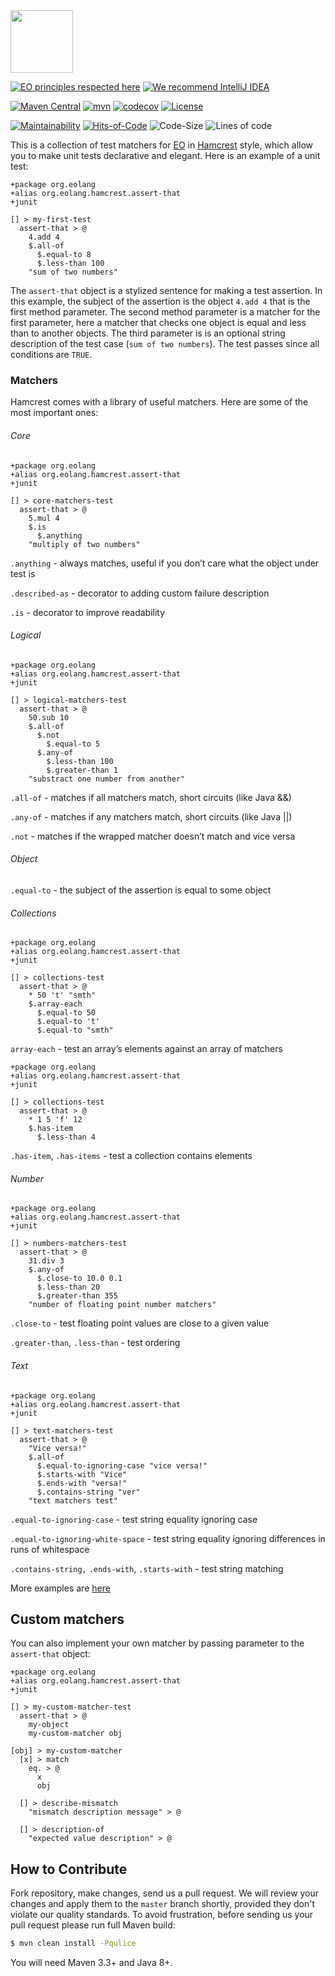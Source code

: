 <img src="https://www.yegor256.com/images/books/elegant-objects/cactus.svg" height="100px" />

[![EO principles respected here](https://www.elegantobjects.org/badge.svg)](https://www.elegantobjects.org)
[![We recommend IntelliJ IDEA](https://www.elegantobjects.org/intellij-idea.svg)](https://www.jetbrains.com/idea/)

[![Maven Central](https://img.shields.io/maven-central/v/org.eolang/eo-hamcrest.svg)](https://maven-badges.herokuapp.com/maven-central/org.eolang/eo-hamcrest)
[![mvn](https://github.com/objectionary/eo-hamcrest/actions/workflows/mvn.yml/badge.svg)](https://github.com/objectionary/eo-hamcrest/actions/workflows/mvn.yml)
[![codecov](https://codecov.io/gh/cqfn/eo/branch/master/graph/badge.svg)](https://codecov.io/gh/cqfn/eo)
[![License](https://img.shields.io/badge/license-MIT-green.svg)](https://github.com/Graur/eo-tests/blob/master/LICENSE.txt)

[![Maintainability](https://api.codeclimate.com/v1/badges/b8b59692f3c8c973ac54/maintainability)](https://codeclimate.com/github/objectionary/eo-hamcrest/maintainability)
[![Hits-of-Code](https://hitsofcode.com/github/graur/eo-hamcrest)](https://hitsofcode.com/github/graur/eo-hamcrest/view)
![Code-Size](https://img.shields.io/github/languages/code-size/objectionary/eo-hamcrest)
![Lines of code](https://img.shields.io/tokei/lines/github/objectionary/eo-hamcrest)

This is a collection of test matchers for [EO](https://www.eolang.org) in [Hamcrest](http://hamcrest.org) style, which allow you to make unit tests declarative and elegant. Here is an example of a unit test:

```
+package org.eolang
+alias org.eolang.hamcrest.assert-that
+junit

[] > my-first-test
  assert-that > @
    4.add 4
    $.all-of
      $.equal-to 8
      $.less-than 100
    "sum of two numbers"
```

The ```assert-that``` object is a stylized sentence for making a test assertion.
In this example, the subject of the assertion is the object ```4.add 4``` that is the first method parameter. The second method parameter is a matcher for the first parameter, here a matcher that checks one object is equal and less than to another objects. The third parameter is is an optional string description of the test case (```sum of two numbers```). The test passes since all conditions are ```TRUE```.

### Matchers

Hamcrest comes with a library of useful matchers. Here are some of the most important ones:

###### Core

```
+package org.eolang
+alias org.eolang.hamcrest.assert-that
+junit

[] > core-matchers-test
  assert-that > @
    5.mul 4
    $.is
      $.anything
    "multiply of two numbers"
```

```.anything``` - always matches, useful if you don’t care what the object under test is

```.described-as``` - decorator to adding custom failure description

```.is``` - decorator to improve readability

###### Logical
```
+package org.eolang
+alias org.eolang.hamcrest.assert-that
+junit

[] > logical-matchers-test
  assert-that > @
    50.sub 10
    $.all-of
      $.not 
        $.equal-to 5
      $.any-of
        $.less-than 100
        $.greater-than 1
    "substract one number from another"
```

```.all-of``` - matches if all matchers match, short circuits (like Java &&)

```.any-of``` - matches if any matchers match, short circuits (like Java ||)

```.not``` - matches if the wrapped matcher doesn’t match and vice versa

###### Object
```.equal-to``` - the subject of the assertion is equal to some object

###### Collections
```
+package org.eolang
+alias org.eolang.hamcrest.assert-that
+junit

[] > collections-test
  assert-that > @
    * 50 't' "smth"
    $.array-each
      $.equal-to 50
      $.equal-to 't'
      $.equal-to "smth"
```
```array-each``` - test an array’s elements against an array of matchers

```
+package org.eolang
+alias org.eolang.hamcrest.assert-that
+junit

[] > collections-test
  assert-that > @
    * 1 5 'f' 12
    $.has-item
      $.less-than 4
```

```.has-item```, ```.has-items``` - test a collection contains elements

###### Number

```
+package org.eolang
+alias org.eolang.hamcrest.assert-that
+junit

[] > numbers-matchers-test
  assert-that > @
    31.div 3
    $.any-of
      $.close-to 10.0 0.1
      $.less-than 20
      $.greater-than 355
    "number of floating point number matchers"
```

```.close-to``` - test floating point values are close to a given value

```.greater-than```, ```.less-than``` - test ordering

###### Text

```
+package org.eolang
+alias org.eolang.hamcrest.assert-that
+junit

[] > text-matchers-test
  assert-that > @
    "Vice versa!"
    $.all-of
      $.equal-to-ignoring-case "vice versa!"
      $.starts-with "Vice"
      $.ends-with "versa!"
      $.contains-string "ver"
    "text matchers test"
```

```.equal-to-ignoring-case``` - test string equality ignoring case

```.equal-to-ignoring-white-space``` - test string equality ignoring differences in runs of whitespace

```.contains-string,``` ```.ends-with```, ```.starts-with``` - test string matching


More examples are [here](https://github.com/Graur/eo-hamcrest/tree/main/examples)

## Custom matchers

You can also implement your own matcher by passing parameter to the ```assert-that``` object:

```
+package org.eolang
+alias org.eolang.hamcrest.assert-that
+junit

[] > my-custom-matcher-test
  assert-that > @
    my-object
    my-custom-matcher obj

[obj] > my-custom-matcher
  [x] > match
    eq. > @
      x
      obj    
      
  [] > describe-mismatch
    "mismatch description message" > @

  [] > description-of
    "expected value description" > @
```

## How to Contribute

Fork repository, make changes, send us a pull request.
We will review your changes and apply them to the `master` branch shortly,
provided they don't violate our quality standards. To avoid frustration,
before sending us your pull request please run full Maven build:

```bash
$ mvn clean install -Pqulice
```

You will need Maven 3.3+ and Java 8+.

